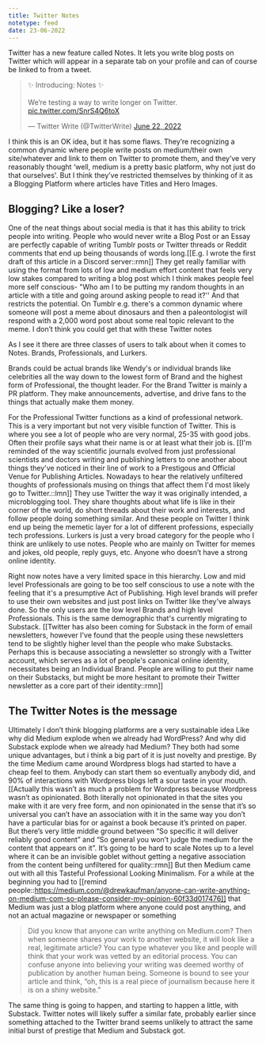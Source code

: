 ```yaml
---
title: Twitter Notes
notetype: feed
date: 23-06-2022
---
```

Twitter has a new feature called Notes. It lets you write blog posts on Twitter which will appear in a separate tab on your profile and can of course be linked to from a tweet.

<blockquote class="twitter-tweet"><p lang="en" dir="ltr">✨ Introducing: Notes ✨<br><br>We’re testing a way to write longer on Twitter. <a href="https://t.co/SnrS4Q6toX">pic.twitter.com/SnrS4Q6toX</a></p>&mdash; Twitter Write (@TwitterWrite) <a href="https://twitter.com/TwitterWrite/status/1539640956915290112?ref_src=twsrc%5Etfw">June 22, 2022</a></blockquote> <script async src="https://platform.twitter.com/widgets.js" charset="utf-8"></script>

I think this is an OK idea, but it has some flaws.
They’re recognizing a common dynamic where people write posts on medium/their own site/whatever and link to them on Twitter to promote them, and they’ve very reasonably thought ‘well, medium is a pretty basic platform, why not just do that ourselves'. 
But I think they’ve restricted themselves by thinking of it as a Blogging Platform where articles have Titles and Hero Images.

## Blogging? Like a loser?

One of the neat things about social media is that it has this ability to trick people into writing. 
People who would never write a Blog Post or an Essay are perfectly capable of writing Tumblr posts or Twitter threads or Reddit comments that end up being thousands of words long.[[E.g. I wrote the first draft of this article in a Discord server::rmn]]
They get really familiar with using the format from lots of low and medium effort content that feels very low stakes compared to writing a blog post which I think makes people feel more self conscious- "Who am I to be putting my random thoughts in an article with a title and going around asking people to read it?''
And that restricts the potential. On Tumblr e.g. there's a common dynamic where someone will post a meme about dinosaurs and then a paleontologist will respond with a 2,000 word post about some real topic relevant to the meme. I don’t think you could get that with these Twitter notes

As I see it there are three classes of users to talk about when it comes to Notes. Brands, Professionals, and Lurkers.

Brands could be actual brands like Wendy's or individual brands like celebrities all the way down to the lowest form of Brand and the highest form of Professional, the thought leader. For the Brand Twitter is mainly a PR platform. They make announcements, advertise, and drive fans to the things that actually make them money.

For the Professional Twitter functions as a kind of professional network. This is a very important but not very visible function of Twitter. This is where you see a lot of people who are very normal, 25-35 with good jobs. Often their profile says what their name is or at least what their job is. 
[[I'm reminded of the way scientific journals evolved from just professional scientists and doctors writing and publishing letters to one another about things they've noticed in their line of work to a Prestigous and Official Venue for Publishing Articles. Nowadays to hear the relatively unfiltered thoughts of professionals musing on things that affect them I'd most likely go to Twitter.::lmn]]
They use Twitter the way it was originally intended, a microblogging tool. They share thoughts about what life is like in their corner of the world, do short threads about their work and interests, and follow people doing something similar. And these people on Twitter I think end up being the memetic layer for a lot of different professions, especially tech professions.
Lurkers is just a very broad category for the people who I think are unlikely to use notes. People who are mainly on Twitter for memes and jokes, old people, reply guys, etc. Anyone who doesn’t have a strong online identity.

Right now notes have a very limited space in this hierarchy. Low and mid level Professionals are going to be too self conscious to use a note with the feeling that it's a presumptive Act of Publishing. High level brands will prefer to use their own websites and just post links on Twitter like they've always done. So the only users are the low level Brands and high level Professionals. This is the same demographic that's currently migrating to Substack. [[Twitter has also been coming for Substack in the form of email newsletters, however I've found that the people using these newsletters tend to be slightly higher level than the people who make Substacks. Perhaps this is because associating a newsletter so strongly with a Twitter account, which serves as a lot of people's canonical online identity, necessitates being an Individual Brand. People are willing to put their name on their Substacks, but might be more hesitant to promote their Twitter newsletter as a core part of their identity::rmn]]

## The Twitter Notes is the message

Ultimately I don’t think blogging platforms are a very sustainable idea
Like why did Medium explode when we already had WordPress? And why did Substack explode when we already had Medium?
They both had some unique advantages, but i think a big part of it is just novelty and prestige.
By the time Medium came around Wordpress blogs had started to have a cheap feel to them. Anybody can start them so eventually anybody did, and 90% of interactions with Wordpress blogs left a sour taste in your mouth.[[Actually this wasn’t as much a problem for Wordpress because Wordpress wasn’t as opinionated. Both literally not opinionated in that the sites you make with it are very free form, and non opinionated in the sense that it’s so universal you can’t have an association with it in the same way you don’t have a particular bias for or against a book because it’s printed on paper. But there’s very little middle ground between “So specific it will deliver reliably good content” and “So general you won’t judge the medium for the content that appears on it”. It’s going to be hard to scale Notes up to a level where it can be an invisible goblet without getting a negative association from the content being unfiltered for quality::rmn]]
But then Medium came out with all this Tasteful Professional Looking Minimalism.
For a while at the beginning you had to [[remind people::https://medium.com/@drewkaufman/anyone-can-write-anything-on-medium-com-so-please-consider-my-opinion-60f33d017476]] that Medium was just a blog platform where anyone could post anything, and not an actual magazine or newspaper or something

> Did you know that anyone can write anything on Medium.com? Then when someone shares your work to another website, it will look like a real, legitimate article? You can type whatever you like and people will think that your work was vetted by an editorial process. You can confuse anyone into believing your writing was deemed worthy of publication by another human being. Someone is bound to see your article and think, “oh, this is a real piece of journalism because here it is on a shiny website.”

The same thing is going to happen, and starting to happen a little, with Substack.
Twitter notes will likely suffer a similar fate, probably earlier since something attached to the Twitter brand seems unlikely to attract the same initial burst of prestige that Medium and Substack got.
